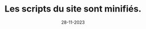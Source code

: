 ---
N: '223'
Rubrique: Serveur et performances
title: Les scripts du site sont minifiés.
detail: Les scripts sont minifiés.
categories: [" Serveur et performances"]
agrege: O4223-E068
opquast: '4223'
indiceebook: '68'
description: "Règle n° 068"
weight:  068
actif: '1'
layout: data
date: 28-11-2023
---